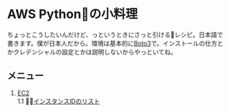 # AWS Pythonの小料理
ちょっとこうしたいんだけど、っというときにさっと引けるレシピ。日本語で書きます。僕が日本人だから。環境は基本的に[Boto3](https://aws.amazon.com/jp/sdk-for-python/ "Boto3")で。インストールの仕方とかクレデンシャルの設定とかは説明しないからやっといてね。

## メニュー
1. [EC2](./ec2)  
    1.1 [インスタンスIDのリスト](./ec2/list_instance_id)  
